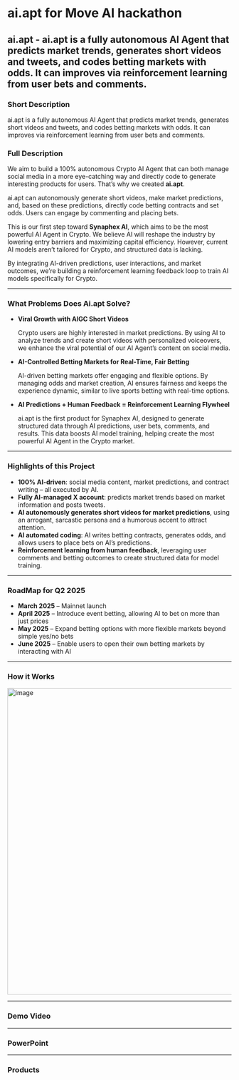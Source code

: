 
# ai.apt for Move AI hackathon
## **ai.apt - ai.apt is a fully autonomous AI Agent that predicts market trends, generates short videos and tweets, and codes betting markets with odds. It can improves via reinforcement learning from user bets and comments.**

### **Short Description**

ai.apt is a fully autonomous AI Agent that predicts market trends, generates short videos and tweets, and codes betting markets with odds. It can improves via reinforcement learning from user bets and comments.

### **Full Description**

We aim to build a 100% autonomous Crypto AI Agent that can both manage social media in a more eye-catching way and directly code to generate interesting products for users. That’s why we created **ai.apt**.

ai.apt can autonomously generate short videos, make market predictions, and, based on these predictions, directly code betting contracts and set odds. Users can engage by commenting and placing bets.

This is our first step toward **Synaphex AI**, which aims to be the most powerful AI Agent in Crypto. We believe AI will reshape the industry by lowering entry barriers and maximizing capital efficiency. However, current AI models aren’t tailored for Crypto, and structured data is lacking.

By integrating AI-driven predictions, user interactions, and market outcomes, we’re building a reinforcement learning feedback loop to train AI models specifically for Crypto.

---

### **What Problems Does Ai.apt Solve?**

- **Viral Growth with AIGC Short Videos**

    Crypto users are highly interested in market predictions. By using AI to analyze trends and create short videos with personalized voiceovers, we enhance the viral potential of our AI Agent’s content on social media.

- **AI-Controlled Betting Markets for Real-Time, Fair Betting**

    AI-driven betting markets offer engaging and flexible options. By managing odds and market creation, AI ensures fairness and keeps the experience dynamic, similar to live sports betting with real-time options.

- **AI Predictions + Human Feedback = Reinforcement Learning Flywheel**

    ai.apt is the first product for Synaphex AI, designed to generate structured data through AI predictions, user bets, comments, and results. This data boosts AI model training, helping create the most powerful AI Agent in the Crypto market.

---

### **Highlights of this Project**

- **100% AI-driven**: social media content, market predictions, and contract writing – all executed by AI.
- **Fully AI-managed X account**: predicts market trends based on market information and posts tweets.
- **AI autonomously generates short videos for market predictions**, using an arrogant, sarcastic persona and a humorous accent to attract attention.
- **AI automated coding**: AI writes betting contracts, generates odds, and allows users to place bets on AI’s predictions.
- **Reinforcement learning from human feedback**, leveraging user comments and betting outcomes to create structured data for model training.

---

### **RoadMap for Q2 2025**

- **March 2025** – Mainnet launch
- **April 2025** – Introduce event betting, allowing AI to bet on more than just prices
- **May 2025** – Expand betting options with more flexible markets beyond simple yes/no bets
- **June 2025** – Enable users to open their own betting markets by interacting with AI

---

### **How it Works**

<img width="688" alt="image" src="https://github.com/user-attachments/assets/8d07bb9b-a911-4d4e-95a1-af77488acebb" />

---

### **Demo Video**


---

### **PowerPoint**

---


### **Products**



